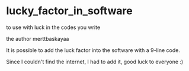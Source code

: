 # lucky_factor_in_software
to use with luck in the codes you write

the author merttbaskayaa


It is possible to add the luck factor into the software with a 9-line code.

Since I couldn't find the internet, I had to add it, good luck to everyone :)
